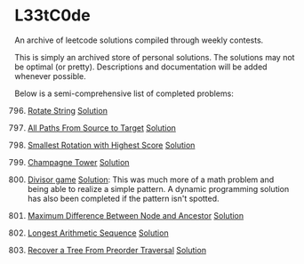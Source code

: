 # L33tC0de

An archive of leetcode solutions compiled through weekly contests.

This is simply an archived store of personal solutions. The solutions may not be optimal (or pretty). Descriptions and documentation will be added whenever possible.

Below is a semi-comprehensive list of completed problems:

796. [Rotate String](https://leetcode.com/problems/rotate-string/) [Solution](796_rotate_string.py)
797. [All Paths From Source to Target](https://leetcode.com/problems/all-paths-from-source-to-target/) [Solution](797_all_paths.py)
798. [Smallest Rotation with Highest Score](https://leetcode.com/problems/smallest-rotation-with-highest-score/) [Solution](798_smallest_rotation.py)
799. [Champagne Tower](https://leetcode.com/problems/champagne-tower/) [Solution](799_champagne_tower.py)

1025. [Divisor game](https://leetcode.com/problems/divisor-game/) [Solution](1025_divisor_game.py): This was much more of a math problem and being able to realize a simple pattern. A dynamic programming solution has also been completed if the pattern isn't spotted.
1026. [Maximum Difference Between Node and Ancestor](https://leetcode.com/problems/maximum-difference-between-node-and-ancestor/) [Solution](1026_max_ancestor_difference.py)
1027. [Longest Arithmetic Sequence](https://leetcode.com/problems/longest-arithmetic-sequence/) [Solution](1027_longest_arithmetic_sequence.py)
1028. [Recover a Tree From Preorder Traversal](https://leetcode.com/problems/recover-a-tree-from-preorder-traversal/) [Solution](1028_recover_from_preorder_traversal.py)




